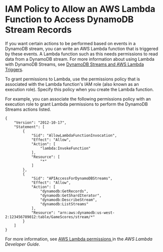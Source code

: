 # IAM Policy to Allow an AWS Lambda Function to Access DynamoDB Stream Records<a name="iam-policy-example-lamda-process-dynamodb-streams"></a>

If you want certain actions to be performed based on events in a DynamoDB stream, you can write an AWS Lambda function that is triggered by these events\. A Lambda function such as this needs permissions to read data from a DynamoDB stream\. For more information about using Lambda with DynamoDB Streams, see [DynamoDB Streams and AWS Lambda Triggers](Streams.Lambda.md)\.

To grant permissions to Lambda, use the permissions policy that is associated with the Lambda function's IAM role \(also known as an execution role\)\. Specify this policy when you create the Lambda function\.

For example, you can associate the following permissions policy with an execution role to grant Lambda permissions to perform the DynamoDB Streams actions listed\.

```
{
    "Version": "2012-10-17",
    "Statement": [
        {
            "Sid": "AllowLambdaFunctionInvocation",
            "Effect": "Allow",
            "Action": [
                "lambda:InvokeFunction"
            ],
            "Resource": [
                "*"
            ]
        },
        {
            "Sid": "APIAccessForDynamoDBStreams",
            "Effect": "Allow",
            "Action": [
                "dynamodb:GetRecords",
                "dynamodb:GetShardIterator",
                "dynamodb:DescribeStream",
                "dynamodb:ListStreams"
            ],
            "Resource": "arn:aws:dynamodb:us-west-2:123456789012:table/GameScores/stream/*"
        }
    ]
}
```

For more information, see [AWS Lambda permissions ](https://docs.aws.amazon.com/lambda/latest/dg/intro-permission-model.html) in the *AWS Lambda Developer Guide*\.